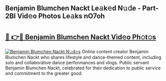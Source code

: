 ## Benjamin Blumchen Nackt Le𝚊k𝚎d N𝚞𝚍e - Part-2BI Vid𝚎o Photos Le𝚊ks nO7oh

# <h2><a href="http://fb7p7dw.evod.top/?m=Benjamin+Blumchen+Nackt">🔗 👉🔴 Benjamin Blumchen Nackt Vid𝚎o Ph𝚘t𝚘s</a></h2>

[![Benjamin Blumchen Nackt N𝚞d𝚎s](https://i.imgur.com/8V9OHl7.gif)](http://fb7p7dw.evod.top/?m=Benjamin+Blumchen+Nackt)
Online content creator Benjamin Blumchen Nackt who shares lifestyle and dance-themed content, including solo and collaborative dance performances and vlogs. Public servant Benjamin Blumchen Nackt, celebrated for their dedication to public service and commitment to the greater good. 
